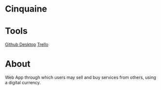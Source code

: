 # Cinquaine

# Tools
[Github Desktop](https://desktop.github.com/)
[Trello](https://trello.com/b/yqDpcBCJ)

# About
Web App through which users may sell and buy services from others, using a digital currency.